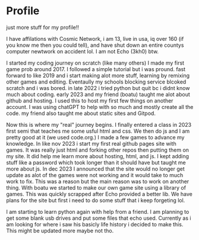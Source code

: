 # Profile
just more stuff for my profile!!


I have affilations with Cosmic Network, i am 13, live in usa, iq over 160 (if you know me then you could tell), and have shut down an entire countys computer newtwork on accident lol. I am not Echo (3kh0) btw. 

I started my coding journey on scratch (like many others) I made my first game prob around 2017. I followed a simple tutorial but i was pround. fast forward to like 2019 and i start making alot more stuff, learning by remixing other games and editing. Eventaully my schools blocking service blcoked scratch and i was bored. in late 2022 i tried python but quit bc i didnt know much about coding. early 2023 and my friend (boatu) taught me alot about github and hosting. I used this to host my first few things on another account. I was using chatGPT to help with so much and mostly create all the code. my friend also taught me about static sites and Gitpod. 

Now this is where my "real" journey begins. I finally entered a class in 2023 first semi that teaches me some usful html and css. We then do js and I am pretty good at it (we used code.org.) I made a few games to advance my knowledge.  In like nov 2023 i start my first real github pages site with games. It was really just html and forking other repos then putting them on my site. It did help me learn more about hosting, html, and js. I kept adding stuff like a password which took longer than it should have but taught me more about js. In dec 2023 I announced that the site would no longer get update as alot of the games were not working and it would take to much work to fix. This was a reason but the main reason was to work on another thing. With boatu we started to make our own game site using a library of games. This was quickly scrapped after Echo provided a better lib. We have plans for the site but first i need to do some stuff that i keep forgeting lol. 

I am starting to learn python again with help from a friend. I am planning to get some blank usb drives and put some files that echo used. Currently as i am looking for where i saw his basicly life history i decided to make this. This might be updated more maybe not tho.

